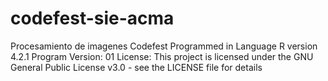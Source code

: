 # codefest-sie-acma
Procesamiento de imagenes Codefest
Programmed in Language R version 4.2.1 
Program Version: 01 
License: 
This project is licensed under the GNU General Public License v3.0 - see the LICENSE file for details
